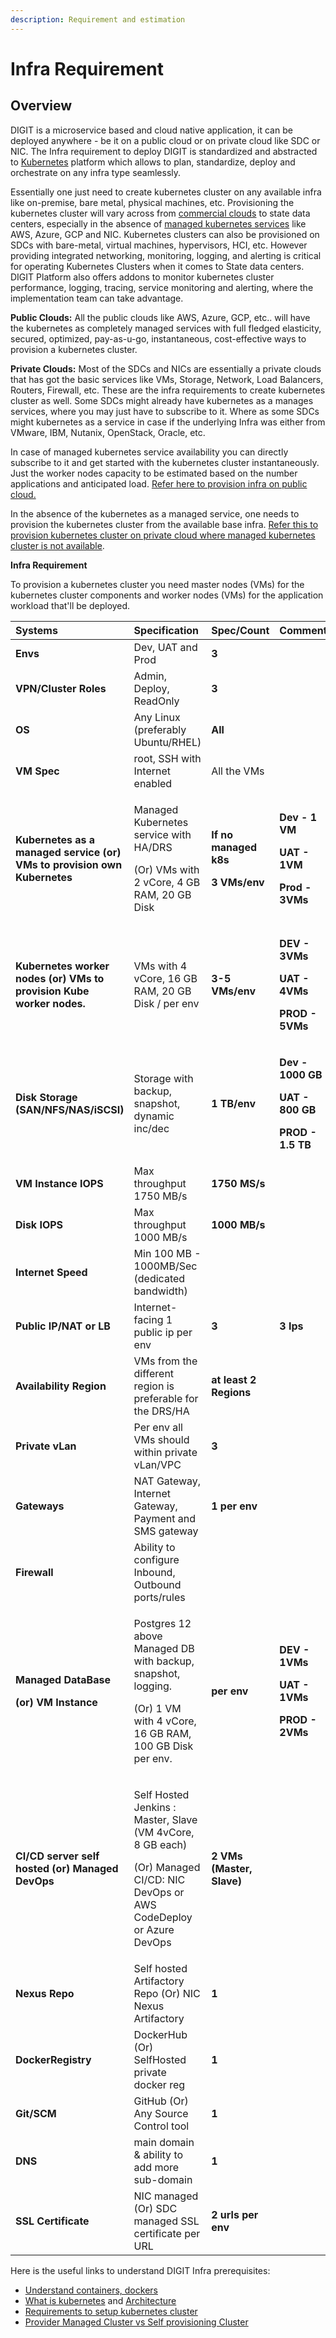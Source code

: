 ```yaml
---
description: Requirement and estimation
---
```


# Infra Requirement

## Overview

DIGIT is a microservice based and cloud native application, it can be deployed anywhere -  be it on a public cloud or on private cloud like SDC or NIC. The Infra requirement to deploy DIGIT is standardized and abstracted to [Kubernetes](../devops-general/the-rise-of-kubernetes/) platform which allows to plan, standardize, deploy and orchestrate on any infra type seamlessly. 

Essentially one just need to create kubernetes cluster on any available infra like on-premise, bare metal, physical machines, etc. Provisioning the kubernetes cluster will vary across from [commercial clouds](https://docs.google.com/spreadsheets/d/1RPpyDOLFmcgxMCpABDzrsBYWpPYCIBuvAoUQLwOGoQw/edit#gid=907731238) to state data centers, especially in the absence of [managed kubernetes services](https://medium.com/swlh/state-of-managed-kubernetes-2020-4be006643360) like AWS, Azure, GCP and NIC. Kubernetes clusters can also be provisioned on SDCs with bare-metal, virtual machines, hypervisors, HCI, etc. However providing integrated networking, monitoring, logging, and alerting is critical for operating Kubernetes Clusters when it comes to State data centers. DIGIT Platform also offers addons to monitor kubernetes cluster performance, logging, tracing, service monitoring and alerting, where the implementation team can take advantage.

**Public Clouds:** All the public clouds like AWS, Azure, GCP, etc.. will have the kubernetes as completely managed services with full fledged elasticity, secured, optimized, pay-as-u-go, instantaneous, cost-effective ways to provision a kubernetes cluster.  

**Private Clouds:** Most of the SDCs and NICs are essentially a private clouds that has got the basic services like VMs, Storage, Network, Load Balancers, Routers, Firewall, etc. These are the infra requirements to create kubernetes cluster as well. Some SDCs might already have kubernetes as a manages services, where you may just have to subscribe to it. Where as some SDCs might kubernetes as a service in case if the underlying Infra was either from VMware, IBM, Nutanix, OpenStack, Oracle, etc.

In case of managed kubernetes service availability you can directly subscribe to it and get started with the kubernetes cluster instantaneously. Just the worker nodes capacity to be estimated based on the number applications and anticipated load. [Refer here to provision infra on public cloud.](../devops-general/the-rise-of-kubernetes/setup-kubernetes/on-cloud.md)

In the absence of the kubernetes as a managed service, one needs to provision the kubernetes cluster from the available base infra.  [Refer this to provision kubernetes cluster on private cloud where managed kubernetes cluster is not available](../devops-general/the-rise-of-kubernetes/setup-kubernetes/on-premise-1/).  

**Infra Requirement** 

To provision a kubernetes cluster you need master nodes \(VMs\) for the kubernetes cluster components and worker nodes \(VMs\) for the application workload that'll be deployed. 

<table>
  <thead>
    <tr>
      <th style="text-align:left"><b>Systems</b>
      </th>
      <th style="text-align:left"><b>Specification</b>
      </th>
      <th style="text-align:left"><b>Spec/Count</b>
      </th>
      <th style="text-align:left"><b>Comment</b>
      </th>
    </tr>
  </thead>
  <tbody>
    <tr>
      <td style="text-align:left"><b>Envs</b>
      </td>
      <td style="text-align:left">Dev, UAT and Prod<b> </b>
      </td>
      <td style="text-align:left"><b>3 </b>
      </td>
      <td style="text-align:left"></td>
    </tr>
    <tr>
      <td style="text-align:left"><b>VPN/Cluster Roles</b>
      </td>
      <td style="text-align:left">Admin, Deploy, ReadOnly</td>
      <td style="text-align:left"><b>3</b>
      </td>
      <td style="text-align:left"></td>
    </tr>
    <tr>
      <td style="text-align:left"><b>OS</b>
      </td>
      <td style="text-align:left">Any Linux (preferably Ubuntu/RHEL)</td>
      <td style="text-align:left"><b>All</b>
      </td>
      <td style="text-align:left"></td>
    </tr>
    <tr>
      <td style="text-align:left"><b>VM Spec</b>
      </td>
      <td style="text-align:left">root, SSH with Internet enabled</td>
      <td style="text-align:left">All the VMs</td>
      <td style="text-align:left"></td>
    </tr>
    <tr>
      <td style="text-align:left"><b>Kubernetes as a managed service (or) VMs to provision own Kubernetes</b>
      </td>
      <td style="text-align:left">
        <p>Managed Kubernetes service with HA/DRS</p>
        <p>(Or) VMs with 2 vCore, 4 GB RAM, 20 GB Disk</p>
      </td>
      <td style="text-align:left">
        <p><b>If no managed k8s</b>
        </p>
        <p><b>3 VMs/env</b>
        </p>
      </td>
      <td style="text-align:left">
        <p><b>Dev - 1 VM</b>
        </p>
        <p><b>UAT - 1VM</b>
        </p>
        <p><b>Prod - 3VMs<br /></b>
        </p>
      </td>
    </tr>
    <tr>
      <td style="text-align:left"><b>Kubernetes worker nodes (or) VMs to provision Kube worker nodes.</b>
      </td>
      <td style="text-align:left">VMs with 4 vCore, 16 GB RAM, 20 GB Disk / per env</td>
      <td style="text-align:left"><b>3-5 VMs/env </b>
      </td>
      <td style="text-align:left">
        <p><b>DEV - 3VMs</b>
        </p>
        <p><b>UAT - 4VMs</b>
        </p>
        <p><b>PROD - 5VMs</b>
        </p>
      </td>
    </tr>
    <tr>
      <td style="text-align:left"><b>Disk Storage (SAN/NFS/NAS/iSCSI) </b>
      </td>
      <td style="text-align:left">Storage with backup, snapshot, dynamic inc/dec</td>
      <td style="text-align:left"><b>1 TB/env</b>
      </td>
      <td style="text-align:left">
        <p><b>Dev - 1000 GB</b>
        </p>
        <p><b>UAT - 800 GB</b>
        </p>
        <p><b>PROD - 1.5 TB</b>
        </p>
      </td>
    </tr>
    <tr>
      <td style="text-align:left"><b>VM Instance IOPS</b>
      </td>
      <td style="text-align:left">Max throughput 1750 MB/s</td>
      <td style="text-align:left"><b>1750 MS/s</b>
      </td>
      <td style="text-align:left"></td>
    </tr>
    <tr>
      <td style="text-align:left"><b>Disk IOPS</b>
      </td>
      <td style="text-align:left">Max throughput 1000 MB/s</td>
      <td style="text-align:left"><b>1000 MB/s</b>
      </td>
      <td style="text-align:left"></td>
    </tr>
    <tr>
      <td style="text-align:left"><b>Internet Speed</b>
      </td>
      <td style="text-align:left">Min 100 MB - 1000MB/Sec (dedicated bandwidth)</td>
      <td style="text-align:left"></td>
      <td style="text-align:left"></td>
    </tr>
    <tr>
      <td style="text-align:left"><b>Public IP/NAT or LB</b>
      </td>
      <td style="text-align:left">Internet-facing 1 public ip per env</td>
      <td style="text-align:left"><b>3</b>
      </td>
      <td style="text-align:left"><b>3 Ips</b>
      </td>
    </tr>
    <tr>
      <td style="text-align:left"><b>Availability Region</b>
      </td>
      <td style="text-align:left">VMs from the different region is preferable for the DRS/HA</td>
      <td style="text-align:left"><b>at least 2 Regions</b>
      </td>
      <td style="text-align:left"></td>
    </tr>
    <tr>
      <td style="text-align:left"><b>Private vLan</b>
      </td>
      <td style="text-align:left">Per env all VMs should within private vLan/VPC</td>
      <td style="text-align:left"><b>3</b>
      </td>
      <td style="text-align:left"></td>
    </tr>
    <tr>
      <td style="text-align:left"><b>Gateways</b>
      </td>
      <td style="text-align:left">NAT Gateway, Internet Gateway, Payment and SMS gateway</td>
      <td style="text-align:left"><b>1 per env</b>
      </td>
      <td style="text-align:left"></td>
    </tr>
    <tr>
      <td style="text-align:left"><b>Firewall</b>
      </td>
      <td style="text-align:left">Ability to configure Inbound, Outbound ports/rules</td>
      <td style="text-align:left"></td>
      <td style="text-align:left"></td>
    </tr>
    <tr>
      <td style="text-align:left">
        <p><b>Managed DataBase </b>
        </p>
        <p><b>(or) VM Instance</b>
        </p>
      </td>
      <td style="text-align:left">
        <p>Postgres 12 above Managed DB with backup, snapshot, logging.</p>
        <p>(Or) 1 VM with 4 vCore, 16 GB RAM, 100 GB Disk per env.</p>
      </td>
      <td style="text-align:left"><b>per env</b>
      </td>
      <td style="text-align:left">
        <p><b>DEV - 1VMs</b>
        </p>
        <p><b>UAT - 1VMs</b>
        </p>
        <p><b>PROD - 2VMs</b>
        </p>
      </td>
    </tr>
    <tr>
      <td style="text-align:left"><b>CI/CD server self hosted (or) Managed DevOps</b>
      </td>
      <td style="text-align:left">
        <p>Self Hosted Jenkins : Master, Slave (VM 4vCore, 8 GB each)</p>
        <p>(Or) Managed CI/CD: NIC DevOps or AWS CodeDeploy or Azure DevOps</p>
      </td>
      <td style="text-align:left"><b>2 VMs (Master, Slave)</b>
      </td>
      <td style="text-align:left"></td>
    </tr>
    <tr>
      <td style="text-align:left"><b>Nexus Repo</b>
      </td>
      <td style="text-align:left">Self hosted Artifactory Repo (Or) NIC Nexus Artifactory</td>
      <td style="text-align:left"><b>1</b>
      </td>
      <td style="text-align:left"></td>
    </tr>
    <tr>
      <td style="text-align:left"><b>DockerRegistry</b>
      </td>
      <td style="text-align:left">DockerHub (Or) SelfHosted private docker reg</td>
      <td style="text-align:left"><b>1</b>
      </td>
      <td style="text-align:left"></td>
    </tr>
    <tr>
      <td style="text-align:left"><b>Git/SCM</b>
      </td>
      <td style="text-align:left">GitHub (Or) Any Source Control tool</td>
      <td style="text-align:left"><b>1</b>
      </td>
      <td style="text-align:left"></td>
    </tr>
    <tr>
      <td style="text-align:left"><b>DNS </b>
      </td>
      <td style="text-align:left">main domain &amp; ability to add more sub-domain</td>
      <td style="text-align:left"><b>1</b>
      </td>
      <td style="text-align:left"></td>
    </tr>
    <tr>
      <td style="text-align:left"><b>SSL Certificate</b>
      </td>
      <td style="text-align:left">NIC managed (Or) SDC managed SSL certificate per URL</td>
      <td style="text-align:left"><b>2 urls per env</b>
      </td>
      <td style="text-align:left"></td>
    </tr>
  </tbody>
</table>

  

Here is the useful links to understand DIGIT Infra prerequisites:

* [Understand containers, dockers](https://medium.com/faun/containers-docker-kubernetes-introduction-part-1-fed143dafc05)
* [What is kubernetes](https://medium.com/easyread/step-by-step-introduction-to-basic-concept-of-kubernetes-e20383bdd118) and [Architecture](https://medium.com/edureka/kubernetes-architecture-c43531593ca5)
* [Requirements to setup kubernetes cluster](https://medium.com/faun/kubernetes-prerequisites-for-setup-kubenetes-cluster-part-2-699b3f93d6cc)
* [Provider Managed Cluster vs Self provisioning Cluster](https://www.magalix.com/blog/provider-managed-vs.-self-managed-kubernetes) 

